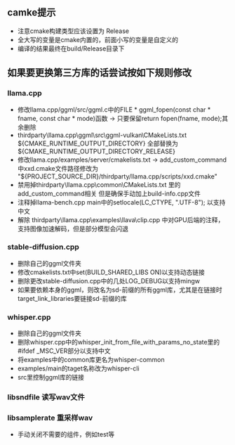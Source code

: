 
## camke提示
- 注意cmake构建类型应该设置为 Release
- 全大写的变量是cmake内置的，前面小写的变量是自定义的
- 编译的结果最终在build/Release目录下

## 如果要更换第三方库的话尝试按如下规则修改
### llama.cpp
- 修改llama.cpp/ggml/src/ggml.c中的FILE * ggml_fopen(const char * fname, const char * mode)函数 -> 只要保留return fopen(fname, mode);其余删除
- thirdparty\llama.cpp\ggml\src\ggml-vulkan\CMakeLists.txt 
${CMAKE_RUNTIME_OUTPUT_DIRECTORY} 全部替换为 ${CMAKE_RUNTIME_OUTPUT_DIRECTORY_RELEASE}
- 修改llama.cpp/examples/server/cmakelists.txt -> add_custom_command中xxd.cmake文件路径修改为 "${PROJECT_SOURCE_DIR}/thirdparty/llama.cpp/scripts/xxd.cmake"
- 禁用掉thirdparty\llama.cpp\common\CMakeLists.txt 里的add_custom_command相关 但是确保手动加上build-info.cpp文件
- 注释掉llama-bench.cpp main中的setlocale(LC_CTYPE, ".UTF-8"); 以支持中文
- 解除 thirdparty\llama.cpp\examples\llava\clip.cpp 中对GPU后端的注释，支持图像加速解码，但是部分模型会闪退

### stable-diffusion.cpp
- 删除自己的ggml文件夹
- 修改cmakelists.txt中set(BUILD_SHARED_LIBS ON)以支持动态链接
- 删除更改stable-diffusion.cpp中的几处LOG_DEBUG以支持mingw
- 如果要依赖本身的ggml，则改名为sd-前缀的所有ggml库，尤其是在链接时target_link_libraries要链接sd-前缀的库

### whisper.cpp
- 删除自己的ggml文件夹
- 删除whisper.cpp中的whisper_init_from_file_with_params_no_state里的#ifdef _MSC_VER部分以支持中文
- 将examples中的common库更名为whisper-common
- examples/main的taget名称改为whisper-cli
- src里控制ggml库的链接

### libsndfile 读写wav文件
### libsamplerate 重采样wav
- 手动关闭不需要的组件，例如test等